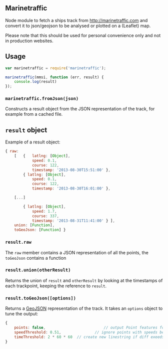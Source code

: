 ## Marinetraffic

Node module to fetch a ships track from http://marinetraffic.com and convert it to json/geojson to be analysed or plotted on a (Leaflet) map.

Please note that this should be used for personal convenience only and not in production websites.

## Usage

```JavaScript
var marinetraffic = require('marinetraffic');

marinetraffic(mmsi, function (err, result) {
	console.log(result)
});
```

### `marinetraffic.fromJson(json)`
Constructs a result object from the JSON representation of the track, for example from a cached file.

## `result` object
Example of a result object:
```JavaScript
{ raw:
	[	{	latlng: [Object],
			speed: 0.1,
			course: 122,
			timestamp: '2013-08-30T15:51:00' },
		{ latlng: [Object],
			speed: 0.1,
			course: 122,
			timestamp: '2013-08-30T16:01:00' },

	[...]

		{ latlng: [Object],
			speed: 1.7,
			course: 337,
			timestamp: '2013-08-31T11:41:00' } ],
	union: [Function],
	toGeoJson: [Function] }
```

### `result.raw`
The `raw` member contains a JSON representation of all the points, the `toGeoJson` contains a function

### `result.union(otherResult)`
Returns the union of `result` and `otherResult` by looking at the timestamps of each trackpoint, keeping the reference to `result`.

### `result.toGeoJson([options])`
Returns a [GeoJSON](http://geojson.org/) representation of the track. It takes an `options` object to tune the output:

```JavaScript
{
	points: false, 							// output Point features for each track point
	speedThreshold: 0.51,				// ignore points with speeds below threshold,
	timeThreshold: 2 * 60 * 60	// create new linestring if diff exeeds 2h
}
```

